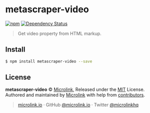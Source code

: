 # metascraper-video

[![npm](https://img.shields.io/npm/v/metascraper-video.svg?style=flat-square)](https://www.npmjs.com/package/metascraper-video)
[![Dependency Status](https://david-dm.org/microlinkhq/metascraper.svg?path=packages/metascraper-video&style=flat-square)](https://david-dm.org/microlinkhq/metascraper?path=packages/metascraper-video)

> Get video property from HTML markup.

## Install

```bash
$ npm install metascraper-video --save
```

## License

**metascraper-video** © [Microlink](https://microlink.io), Released under the [MIT](https://github.com/microlinkhq/metascraper/blob/master/LICENSE.md) License.<br>
Authored and maintained by [Microlink](https://microlink.io) with help from [contributors](https://github.com/microlinkhq/metascraper/contributors).

> [microlink.io](https://microlink.io) · GitHub [@microlink.io](https://github.com/microlinkhq) · Twitter [@microlinkhq](https://twitter.com/microlinkhq)
